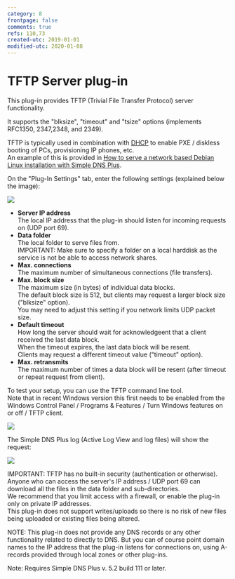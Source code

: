 ```yaml
---
category: 8
frontpage: false
comments: true
refs: 110,73
created-utc: 2019-01-01
modified-utc: 2020-01-08
---
```

# TFTP Server plug-in

This plug-in provides TFTP (Trivial File Transfer Protocol) server functionality.

It supports the "blksize", "timeout" and "tsize" options (implements RFC1350, 2347,2348, and 2349).

TFTP is typically used in combination with [DHCP](/kb/169) to enable PXE / diskless booting of PCs, provisioning IP phones, etc.  
An example of this is provided in [How to serve a network based Debian Linux installation with Simple DNS Plus](/kb/73).

On the "Plug-In Settings" tab, enter the following settings (explained below the image):

![](img/189/1.png)

- **Server IP address**  
The local IP address that the plug-in should listen for incoming requests on (UDP port 69).
- **Data folder**  
The local folder to serve files from.  
IMPORTANT: Make sure to specify a folder on a local harddisk as the service is not be able to access network shares.
- **Max. connections**  
The maximum number of simultaneous connections (file transfers).
- **Max. block size**  
The maximum size (in bytes) of individual data blocks.  
The default block size is 512, but clients may request a larger block size ("blksize" option).  
You may need to adjust this setting if you network limits UDP packet size.
- **Default timeout**  
How long the server should wait for acknowledgeent that a client received the last data block.  
When the timeout expires, the last data block will be resent.  
Clients may request a different timeout value ("timeout" option).
- **Max. retransmits**  
The maximum number of times a data block will be resent (after timeout or repeat request from client).

To test your setup, you can use the TFTP command line tool.  
Note that in recent Windows version this first needs to be enabled from the Windows Control Panel / Programs &amp; Features / Turn Windows features on or off / TFTP client.

![](img/189/2.png)

The Simple DNS Plus log (Active Log View and log files) will show the request:

![](img/189/3.png)

IMPORTANT: TFTP has no built-in security (authentication or otherwise). Anyone who can access the server's IP address / UDP port 69 can download all the files in the data folder and sub-directories.  
We recommend that you limit access with a firewall, or enable the plug-in only on private IP addresses.  
This plug-in does not support writes/uploads so there is no risk of new files being uploaded or existing files being altered.

NOTE: This plug-in does not provide any DNS records or any other functionality related to directly to DNS. But you can of course point domain names to the IP address that the plug-in listens for connections on, using A-records provided through local zones or other plug-ins.

Note: Requires Simple DNS Plus v. 5.2 build 111 or later.

